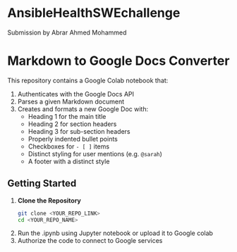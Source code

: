 # AnsibleHealthSWEchallenge
Submission by Abrar Ahmed Mohammed

# Markdown to Google Docs Converter

This repository contains a Google Colab notebook that:
1. Authenticates with the Google Docs API
2. Parses a given Markdown document
3. Creates and formats a new Google Doc with:
   - Heading 1 for the main title
   - Heading 2 for section headers
   - Heading 3 for sub-section headers
   - Properly indented bullet points
   - Checkboxes for `- [ ]` items
   - Distinct styling for user mentions (e.g. `@sarah`)
   - A footer with a distinct style

## Getting Started

1. **Clone the Repository**  
   ```bash
   git clone <YOUR_REPO_LINK>
   cd <YOUR_REPO_NAME>
2. Run the .ipynb using Jupyter notebook or upload it to Google colab
3. Authorize the code to connect to Google services

